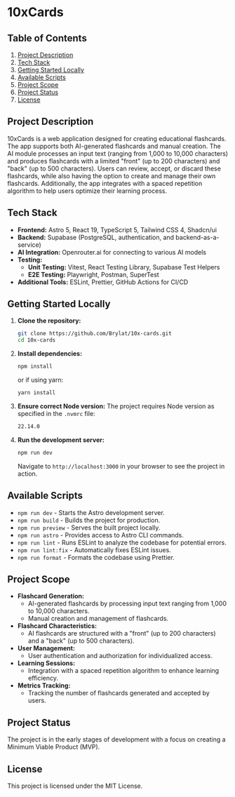 # 10xCards

## Table of Contents

1. [Project Description](#project-description)
2. [Tech Stack](#tech-stack)
3. [Getting Started Locally](#getting-started-locally)
4. [Available Scripts](#available-scripts)
5. [Project Scope](#project-scope)
6. [Project Status](#project-status)
7. [License](#license)

## Project Description

10xCards is a web application designed for creating educational flashcards. The app supports both AI-generated flashcards and manual creation. The AI module processes an input text (ranging from 1,000 to 10,000 characters) and produces flashcards with a limited "front" (up to 200 characters) and "back" (up to 500 characters). Users can review, accept, or discard these flashcards, while also having the option to create and manage their own flashcards. Additionally, the app integrates with a spaced repetition algorithm to help users optimize their learning process.

## Tech Stack

- **Frontend:** Astro 5, React 19, TypeScript 5, Tailwind CSS 4, Shadcn/ui
- **Backend:** Supabase (PostgreSQL, authentication, and backend-as-a-service)
- **AI Integration:** Openrouter.ai for connecting to various AI models
- **Testing:**
  - **Unit Testing:** Vitest, React Testing Library, Supabase Test Helpers
  - **E2E Testing:** Playwright, Postman, SuperTest
- **Additional Tools:** ESLint, Prettier, GitHub Actions for CI/CD

## Getting Started Locally

1. **Clone the repository:**
   ```bash
   git clone https://github.com/Brylat/10x-cards.git
   cd 10x-cards
   ```
2. **Install dependencies:**
   ```bash
   npm install
   ```
   or if using yarn:
   ```bash
   yarn install
   ```
3. **Ensure correct Node version:**
   The project requires Node version as specified in the `.nvmrc` file:
   ```bash
   22.14.0
   ```
4. **Run the development server:**
   ```bash
   npm run dev
   ```
   Navigate to `http://localhost:3000` in your browser to see the project in action.

## Available Scripts

- `npm run dev` - Starts the Astro development server.
- `npm run build` - Builds the project for production.
- `npm run preview` - Serves the built project locally.
- `npm run astro` - Provides access to Astro CLI commands.
- `npm run lint` - Runs ESLint to analyze the codebase for potential errors.
- `npm run lint:fix` - Automatically fixes ESLint issues.
- `npm run format` - Formats the codebase using Prettier.

## Project Scope

- **Flashcard Generation:**
  - AI-generated flashcards by processing input text ranging from 1,000 to 10,000 characters.
  - Manual creation and management of flashcards.
- **Flashcard Characteristics:**
  - AI flashcards are structured with a "front" (up to 200 characters) and a "back" (up to 500 characters).
- **User Management:**
  - User authentication and authorization for individualized access.
- **Learning Sessions:**
  - Integration with a spaced repetition algorithm to enhance learning efficiency.
- **Metrics Tracking:**
  - Tracking the number of flashcards generated and accepted by users.

## Project Status

The project is in the early stages of development with a focus on creating a Minimum Viable Product (MVP).

## License

This project is licensed under the MIT License.


